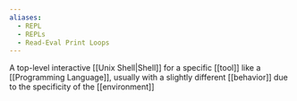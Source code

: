 ```yaml
---
aliases:
  - REPL
  - REPLs
  - Read-Eval Print Loops
---
```


A top-level interactive [[Unix Shell|Shell]] for a specific [[tool]] like a [[Programming Language]], usually with a slightly different [[behavior]] due to the specificity of the [[environment]]
